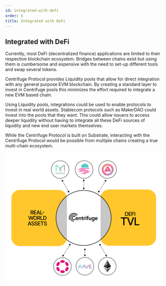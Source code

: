 ```yaml
---
id: integrated-with-defi
order: 5
title: Integrated with DeFi
---
```


## Integrated with DeFi
Currently, most DeFi (decentralized finance) applications are limited to their respective blockchain ecosystem. Bridges between chains exist but using them is cumbersome and expensive with the need to set-up different tools and swap several tokens.

Centrifuge Protocol provides Liquidity pools that allow for direct integration with any general purpose EVM blockchain. By creating a standard layer to invest in Centrifuge pools this minimizes the effort required to integrate a new EVM based chain.

Using Liquidity pools, integrations could be used to enable protocols to invest in real world assets. Stablecoin protocols such as MakerDAO could invest into the pools that they want. This could allow issuers to access deeper liquidity without having to integrate all these DeFi sources of liquidity and new end user markets themselves.

While the Centrifuge Protocol is built on Substrate, interacting with the Centrifuge Protocol would be possible from multiple chains creating a true multi-chain ecosystem. 

![](./images/ecosystem.png#width=40%;)
